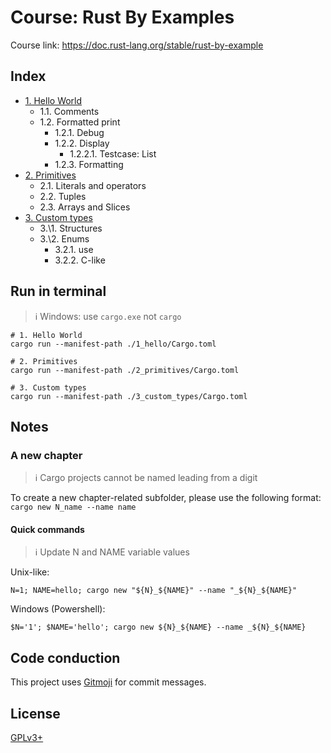 # Course: Rust By Examples

Course link: https://doc.rust-lang.org/stable/rust-by-example

## Index

- [1. Hello World](1_hello/src/main.rs)
  - 1\.1. Comments
  - 1\.2. Formatted print
    - 1\.2.1. Debug
    - 1\.2.2. Display
      - 1\.2.2.1. Testcase: List
    - 1\.2.3. Formatting
- [2. Primitives](2_primitives/src/main.rs)
  - 2\.1. Literals and operators
  - 2\.2. Tuples
  - 2\.3. Arrays and Slices
- [3. Custom types](3_custom_types/src/main.rs)
  - 3.\1. Structures
  - 3.\2. Enums
    - 3\.2.1. use
    - 3\.2.2. C-like

## Run in terminal

> ℹ️ Windows: use `cargo.exe` not `cargo`

```shell
# 1. Hello World
cargo run --manifest-path ./1_hello/Cargo.toml
```
```shell
# 2. Primitives
cargo run --manifest-path ./2_primitives/Cargo.toml
```
```shell
# 3. Custom types
cargo run --manifest-path ./3_custom_types/Cargo.toml
```

## Notes
                                        
### A new chapter

> ℹ️ Cargo projects cannot be named leading from a digit

To create a new chapter-related subfolder, please use the following format: `cargo new N_name --name name` 

#### Quick commands

> ℹ️ Update N and NAME variable values

Unix-like:
```shell
N=1; NAME=hello; cargo new "${N}_${NAME}" --name "_${N}_${NAME}"
```

Windows (Powershell):
```shell
$N='1'; $NAME='hello'; cargo new ${N}_${NAME} --name _${N}_${NAME}
```

## Code conduction

This project uses [Gitmoji](https://gitmoji.carloscuesta.me) for commit messages.

## License

[GPLv3+](LICENSE)
